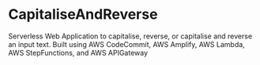 # CapitaliseAndReverse
Serverless Web Application to capitalise, reverse, or capitalise and reverse an input text. Built using AWS CodeCommit, AWS Amplify, AWS Lambda, AWS StepFunctions, and AWS APIGateway
